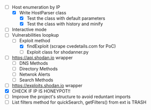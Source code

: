 - [ ] Host enumeration by IP
  - [X] Write HostParser class
    - [X] Test the class with default parameters
    - [X] Test the class with history and minify
- [ ] Interactive mode
- [ ] Vulnerabilities loopkup
  - [ ] Exploit method
    - [X] findExploit (scrape cvedetails.com for PoC)
    - [ ] Exploit class for shodanner.py
- [ ] https://api.shodan.io wrapper
  - [ ] DNS Methods
  - [ ] Directory Methods
  - [ ] Netwrok Alerts
  - [ ] Search Methods
- [ ] https://exploits.shodan.io wrapper
- [X] CHECK IF IP IS HONEYPOT!!
- [ ] Improve the project's structure to avoid reduntant imports
- [ ] List filters method for quickSearch, getFilters() from ext is TRASH
